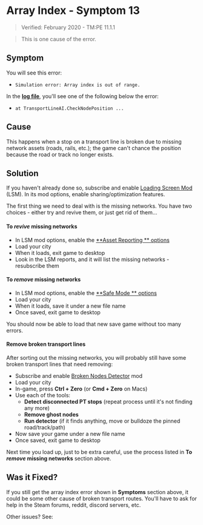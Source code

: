 # Array Index - Symptom 13

> Verified: February 2020 - TM:PE 11.1.1

> This is one cause of the [](Simulation-error-Array-index-is-out-of-range.md) error.

## Symptom

You will see this error:

* `Simulation error: Array index is out of range.`

In the [**log file**](Share-your-Cities-Skylines-log-file.md), you'll see one of the following below the error:

* `at TransportLineAI.CheckNodePosition ...`

## Cause

This happens when a stop on a transport line is broken due to missing network assets (roads, rails, etc.); the game can't
chance the position because the road or track no longer exists.

## Solution

If you haven't already done so, subscribe and
enable [Loading Screen Mod](https://steamcommunity.com/sharedfiles/filedetails/?id=667342976) (LSM). In its mod
options, enable sharing/optimization features.

The first thing we need to deal with is the missing networks. You have two choices - either try and revive them, or just
get rid of them...

#### To _revive_ missing networks

* In LSM mod options, enable the [**Asset Reporting
  ** options](https://steamcommunity.com/sharedfiles/filedetails/?id=1846793796)
* Load your city
* When it loads, exit game to desktop
* Look in the LSM reports, and it will list the missing networks - resubscribe them

#### To _remove_ missing networks

* In LSM mod options, enable the [**Safe Mode
  ** options](https://steamcommunity.com/workshop/filedetails/discussion/667342976/1626286205707786286/)
* Load your city
* When it loads, save it under a new file name
* Once saved, exit game to desktop

You should now be able to load that new save game without too many errors.

#### Remove broken transport lines

After sorting out the missing networks, you will probably still have some broken transport lines that need removing:

* Subscribe and enable [Broken Nodes Detector](https://steamcommunity.com/sharedfiles/filedetails/?id=1777173984) mod
* Load your city
* In-game, press **Ctrl + Zero** (or **Cmd + Zero** on Macs)
* Use each of the tools:
    * **Detect disconnected PT stops** (repeat process until it's not finding any more)
    * **Remove ghost nodes**
    * **Run detector** (if it finds anything, move or bulldoze the pinned road/track/path)
* Now save your game under a new file name
* Once saved, exit game to desktop

Next time you load up, just to be extra careful, use the process listed in **To _remove_ missing networks** section
above.

## Was it Fixed?

If you still get the array index error shown in **Symptoms** section above, it could be some other cause of broken
transport routes. You'll have to ask for help in the Steam forums, reddit, discord servers, etc.

Other issues? See: [](Troubleshooting.md)